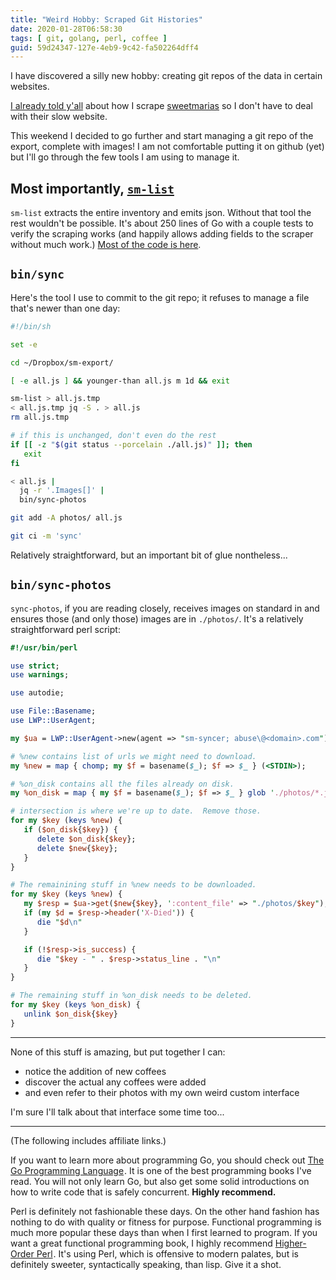 ```yaml
---
title: "Weird Hobby: Scraped Git Histories"
date: 2020-01-28T06:58:30
tags: [ git, golang, perl, coffee ]
guid: 59d24347-127e-4eb9-9c42-fa502264dff4
---
```

I have discovered a silly new hobby: creating git repos of the data in certain
websites.

<!--more-->

[I already told y'all](/posts/ordering-green-coffee-with-golang-and-jq/) about
how I scrape [sweetmarias](https://www.sweetmarias.com/) so I don't have to
deal with their slow website.

This weekend I decided to go further and start managing a git repo of the
export, complete with images!  I am not comfortable putting it on github (yet)
but I'll go through the few tools I am using to manage it.

## Most importantly, [`sm-list`](https://github.com/frioux/leatherman#sm-list)

`sm-list` extracts the entire inventory and emits json.  Without that tool the
rest wouldn't be possible.  It's about 250 lines of Go with a couple tests to
verify the scraping works (and happily allows adding fields to the scraper
without much work.)  [Most of the code is
here](https://github.com/frioux/leatherman/tree/a744ac4/pkg/sweetmarias).

## `bin/sync`

Here's the tool I use to commit to the git repo; it refuses to manage a file
that's newer than one day:

```bash
#!/bin/sh

set -e

cd ~/Dropbox/sm-export/

[ -e all.js ] && younger-than all.js m 1d && exit

sm-list > all.js.tmp
< all.js.tmp jq -S . > all.js
rm all.js.tmp

# if this is unchanged, don't even do the rest
if [[ -z "$(git status --porcelain ./all.js)" ]]; then
   exit
fi

< all.js |
  jq -r '.Images[]' |
  bin/sync-photos

git add -A photos/ all.js

git ci -m 'sync'
```

Relatively straightforward, but an important bit of glue nontheless...

## `bin/sync-photos`

`sync-photos`, if you are reading closely, receives images on standard in and
ensures those (and only those) images are in `./photos/`.  It's a relatively
straightforward perl script:

```perl
#!/usr/bin/perl

use strict;
use warnings;

use autodie;

use File::Basename;
use LWP::UserAgent;

my $ua = LWP::UserAgent->new(agent => "sm-syncer; abuse\@<domain>.com");

# %new contains list of urls we might need to download.
my %new = map { chomp; my $f = basename($_); $f => $_ } (<STDIN>);

# %on_disk contains all the files already on disk.
my %on_disk = map { my $f = basename($_); $f => $_ } glob './photos/*.jpg';

# intersection is where we're up to date.  Remove those.
for my $key (keys %new) {
   if ($on_disk{$key}) {
      delete $on_disk{$key};
      delete $new{$key};
   }
}

# The remainining stuff in %new needs to be downloaded.
for my $key (keys %new) {
   my $resp = $ua->get($new{$key}, ':content_file' => "./photos/$key");
   if (my $d = $resp->header('X-Died')) {
      die "$d\n"
   }

   if (!$resp->is_success) {
      die "$key - " . $resp->status_line . "\n"
   }
}

# The remaining stuff in %on_disk needs to be deleted.
for my $key (keys %on_disk) {
   unlink $on_disk{$key}
}
```

---

None of this stuff is amazing, but put together I can:

 * notice the addition of new coffees
 * discover the actual any coffees were added
 * and even refer to their photos with my own weird custom interface

I'm sure I'll talk about that interface some time too...

---

(The following includes affiliate links.)

If you want to learn more
about programming Go, you should check out <a target="_blank"
href="https://www.amazon.com/gp/product/0134190440/ref=as_li_tl?ie=UTF8&camp=1789&creative=9325&creativeASIN=0134190440&linkCode=as2&tag=afoolishmanif-20&linkId=0ceebdc9e91a228f81975a9618abc040">The
Go Programming Language</a><img
src="//ir-na.amazon-adsystem.com/e/ir?t=afoolishmanif-20&l=am2&o=1&a=0134190440"
width="1" height="1" border="0" alt="" style="border:none !important;
margin:0px !important;" />.  It is one of the best programming books I've read.
You will not only learn Go, but also get some solid introductions on how to
write code that is safely concurrent.  **Highly recommend.**

Perl is definitely not fashionable these days.  On the other hand fashion has
nothing to do with quality or fitness for purpose.  Functional programming is
much more popular these days than when I first learned to program.  If you want
a great functional programming book, I highly recommend
<a target="_blank" href="https://www.amazon.com/gp/product/1558607013/ref=as_li_tl?ie=UTF8&camp=1789&creative=9325&creativeASIN=1558607013&linkCode=as2&tag=afoolishmanif-20&linkId=9f479431b1bcf08d898213d2ea4372a9">Higher-Order Perl</a><img src="//ir-na.amazon-adsystem.com/e/ir?t=afoolishmanif-20&l=am2&o=1&a=1558607013" width="1" height="1" border="0" alt="" style="border:none !important; margin:0px !important;" />.
It's using Perl, which is offensive to modern palates, but is definitely sweeter,
syntactically speaking, than lisp.  Give it a shot.
